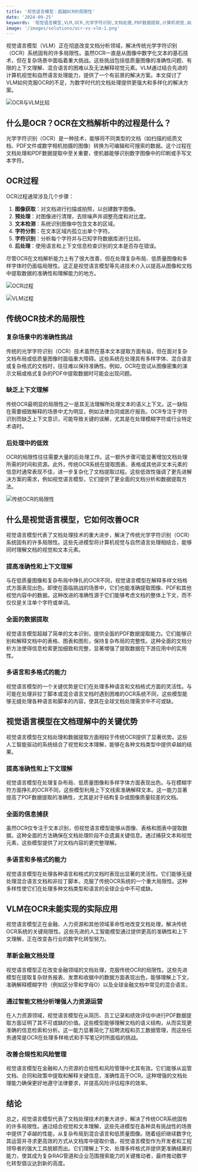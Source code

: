 ```yaml
---
title: '视觉语言模型：超越OCR的局限性'
date: '2024-09-25'
keywords: '视觉语言模型,VLM,OCR,光学字符识别,文档处理,PDF数据提取,计算机视觉,自然语言处理,人工智能文档分析'
image: '/images/solutions/ocr-vs-vlm-1.png'
---
```


视觉语言模型（VLM）正在彻底改变文档分析领域，解决传统光学字符识别（OCR）系统固有的许多局限性。虽然OCR一直是从图像中数字化文本的基石技术，但在复杂场景中面临着重大挑战。这些挑战包括低质量图像的准确性问题、有限的上下文理解、混合语言的困难以及无法解释视觉元素。VLM通过结合先进的计算机视觉和自然语言处理能力，提供了一个有前景的解决方案。本文探讨了VLM如何克服OCR的不足，为数字时代的文档处理提供更强大和多样化的解决方案。

![OCR与VLM比较](/images/solutions/ocr-vs-vlm-1.png)

## 什么是OCR？OCR在文档解析中的过程是什么？

光学字符识别（OCR）是一种技术，能够将不同类型的文档（如扫描的纸质文档、PDF文件或数字相机拍摄的图像）转换为可编辑和可搜索的数据。这个过程在文档处理和PDF数据提取中至关重要，使机器能够识别数字图像中的印刷或手写文本字符。

## OCR过程

OCR过程通常涉及几个步骤：

1. **图像获取**：对文档进行扫描或拍照，以创建数字图像。
2. **预处理**：对图像进行清理，去除噪声并调整亮度和对比度。
3. **文本检测**：系统识别图像中包含文本的区域。
4. **字符分割**：在文本区域内孤立出单个字符。
5. **字符识别**：分析每个字符并与已知字符数据库进行比较。
6. **后处理**：使用语言和上下文信息检查识别的文本是否存在错误。

尽管OCR在文档解析能力上有了很大改善，但在处理复杂布局、低质量图像和多样字体时仍面临局限性。这正是视觉语言模型等先进技术介入以提高从图像和文档中提取数据的准确性和理解能力的地方。

![OCR过程](/images/solutions/ocr-vs-vlm-2.png)

![VLM过程](/images/solutions/ocr-vs-vlm-3.png)

## 传统OCR技术的局限性

### 复杂场景中的准确性挑战

传统的光学字符识别（OCR）技术虽然在基本文本提取方面有益，但在面对复杂文档布局或低质量图像时面临重大障碍。这些系统在处理具有多样字体、混合语言或复杂格式的文档时，往往难以保持准确性。例如，OCR在尝试从图像密集的演示文稿或格式复杂的PDF中提取数据时可能会出现问题。

### 缺乏上下文理解

传统OCR最明显的局限性之一是其无法理解所处理文本的语义上下文。这一缺陷在需要细致解释的场景中尤为明显，例如法律合同或医疗报告。OCR专注于字符识别而缺乏上下文意识，可能导致关键的误解，尤其是在处理模糊字符或行业特定术语时。

### 后处理中的低效

OCR的局限性往往需要大量的后处理工作。这一额外步骤可能显著增加文档处理所需的时间和资源。此外，传统OCR系统在提取图表、表格或其他非文本元素的信息时通常表现不佳，进一步复杂化了文档提取过程。这些低效性强调了更先进解决方案的需求，例如视觉语言模型，它们提供了更全面的文档分析和数据提取方法。

![传统OCR的局限性](/images/solutions/ocr-vs-vlm-4.png)

## 什么是视觉语言模型，它如何改善OCR

视觉语言模型代表了文档处理技术的重大进步，解决了传统光学字符识别（OCR）系统固有的许多局限性。这些先进模型将计算机视觉与自然语言处理相结合，能够同时理解文档的视觉和文本元素。

### 提高准确性和上下文理解

与在低质量图像和复杂布局中挣扎的OCR不同，视觉语言模型在解释多样文档格式方面表现出色。即使在面临挑战的场景中，它们也能准确提取图像、PDF和其他视觉内容中的数据。这种改进的准确性源于它们能够考虑文档的整体上下文，而不仅仅是关注单个字符或单词。

### 全面的数据提取

视觉语言模型超越了简单的文本识别，提供全面的PDF数据提取能力。它们能够识别和解释文档中的表格、图表和图形，保持复杂布局的完整性。这种全面的文档分析方法使得信息检索更加细致和完整，显著增强了提取数据在下游应用中的实用性。

### 多语言和多格式的能力

视觉语言模型的一个关键优势是它们在处理多种语言和文档格式方面的灵活性。与可能在处理非拉丁脚本或混合语言文档时遇到困难的OCR系统不同，这些模型能够无缝处理各种语言和脚本的内容，使其在全球文档处理需求中不可或缺。

## 视觉语言模型在文档理解中的关键优势

视觉语言模型在文档处理和数据提取方面相较于传统OCR提供了显著优势。这些人工智能驱动的系统结合了视觉和文本理解，能够在各种文档类型中提供卓越的结果。

### 提高准确性和上下文理解

视觉语言模型在处理复杂布局、低质量图像和多样字体方面表现出色。与在模糊字符方面挣扎的OCR不同，这些模型利用上下文线索准确解释文本。这一能力显著提高了PDF数据提取的准确性，尤其是对于结构复杂或图像质量较差的文档。

### 全面的信息捕获

虽然OCR仅专注于文本识别，但视觉语言模型能够从图像、表格和图表中提取数据。这种全面的方法确保在文档处理阶段不会遗漏关键信息。通过捕获文本和视觉元素，这些模型提供了对文档内容的更完整理解。

### 多语言和多格式的能力

视觉语言模型在处理各种语言和格式的文档时表现出显著的灵活性。它们能够无缝处理混合语言文档和非拉丁脚本，克服了传统OCR系统的一个重大局限性。这种多样性使它们在处理多种文档类型和语言的全球企业中不可或缺。

## VLM在OCR未能实现的实际应用

视觉语言模型正在金融、人力资源和其他领域革命性地改变文档处理，解决传统OCR系统的关键局限性。这些先进的人工智能模型通过提供更高的准确性和上下文理解，正在改变各行业的数字化转型努力。

### 革新金融文档处理

视觉语言模型正在改变金融领域的文档处理，克服传统OCR的局限性。这些先进模型在提取复杂财务报表、发票和收据中的数据方面表现出色，能够理解上下文，准确解释模糊字符（例如区分零和字母O）以及全球金融文档中常见的混合语言。

### 通过智能文档分析增强人力资源运营

在人力资源领域，视觉语言模型在从简历、员工记录和绩效评估中进行PDF数据提取方面证明了其不可或缺的价值。这些模型能够理解文档的语义结构，从而实现更准确的信息检索和分析。这一能力显著简化了招聘流程和员工数据管理，而这些任务通常是OCR在处理多样格式和手写笔记时所面临的挑战。

### 改善合规性和风险管理

视觉语言模型在金融和人力资源的合规性和风险管理中尤其有效。它们能够从监管文档、合同和政策中提取和解释关键信息，准确性高于OCR。这种增强的文档处理能力确保更好地遵守法律要求，并提高风险评估程序的效率。

## 结论

总之，视觉语言模型代表了文档处理技术的重大进步，解决了传统OCR系统固有的许多局限性。通过结合视觉和文本理解，这些先进模型在各种具有挑战性的场景中提供了卓越的性能，从复杂布局到混合语言和低质量图像。随着组织继续数字化其运营并寻求更高效的方式从文档库中提取价值，视觉语言模型作为开发者和工程领导者的强大工具脱颖而出。它们理解上下文、处理多样格式并提供更准确结果的能力，使其成为复杂RAG管道和企业范围搜索能力的关键推动者，最终推动数字化转型倡议达到新的高度。
